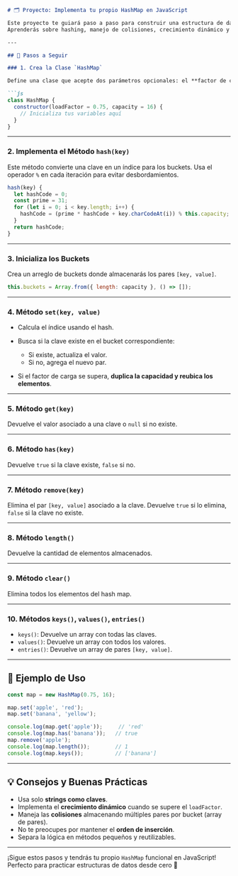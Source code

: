 ````markdown
# 🗂️ Proyecto: Implementa tu propio HashMap en JavaScript

Este proyecto te guiará paso a paso para construir una estructura de datos **HashMap** desde cero en JavaScript.  
Aprenderás sobre hashing, manejo de colisiones, crecimiento dinámico y buenas prácticas de diseño.

---

## 🧭 Pasos a Seguir

### 1. Crea la Clase `HashMap`

Define una clase que acepte dos parámetros opcionales: el **factor de carga** (`loadFactor`) y la **capacidad inicial** (`capacity`).

```js
class HashMap {
  constructor(loadFactor = 0.75, capacity = 16) {
    // Inicializa tus variables aquí
  }
}
````

---

### 2. Implementa el Método `hash(key)`

Este método convierte una clave en un índice para los buckets.
Usa el operador `%` en cada iteración para evitar desbordamientos.

```js
hash(key) {
  let hashCode = 0;
  const prime = 31;
  for (let i = 0; i < key.length; i++) {
    hashCode = (prime * hashCode + key.charCodeAt(i)) % this.capacity;
  }
  return hashCode;
}
```

---

### 3. Inicializa los Buckets

Crea un arreglo de buckets donde almacenarás los pares `[key, value]`.

```js
this.buckets = Array.from({ length: capacity }, () => []);
```

---

### 4. Método `set(key, value)`

* Calcula el índice usando el hash.
* Busca si la clave existe en el bucket correspondiente:

  * Si existe, actualiza el valor.
  * Si no, agrega el nuevo par.
* Si el factor de carga se supera, **duplica la capacidad y reubica los elementos**.

---

### 5. Método `get(key)`

Devuelve el valor asociado a una clave o `null` si no existe.

---

### 6. Método `has(key)`

Devuelve `true` si la clave existe, `false` si no.

---

### 7. Método `remove(key)`

Elimina el par `[key, value]` asociado a la clave.
Devuelve `true` si lo elimina, `false` si la clave no existe.

---

### 8. Método `length()`

Devuelve la cantidad de elementos almacenados.

---

### 9. Método `clear()`

Elimina todos los elementos del hash map.

---

### 10. Métodos `keys()`, `values()`, `entries()`

* `keys()`: Devuelve un array con todas las claves.
* `values()`: Devuelve un array con todos los valores.
* `entries()`: Devuelve un array de pares `[key, value]`.

---

## 🧪 Ejemplo de Uso

```js
const map = new HashMap(0.75, 16);

map.set('apple', 'red');
map.set('banana', 'yellow');

console.log(map.get('apple'));     // 'red'
console.log(map.has('banana'));   // true
map.remove('apple');
console.log(map.length());        // 1
console.log(map.keys());          // ['banana']
```

---

## 💡 Consejos y Buenas Prácticas

* Usa solo **strings como claves**.
* Implementa el **crecimiento dinámico** cuando se supere el `loadFactor`.
* Maneja las **colisiones** almacenando múltiples pares por bucket (array de pares).
* No te preocupes por mantener el **orden de inserción**.
* Separa la lógica en métodos pequeños y reutilizables.

---

¡Sigue estos pasos y tendrás tu propio `HashMap` funcional en JavaScript!
Perfecto para practicar estructuras de datos desde cero 🚀

```

